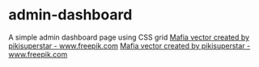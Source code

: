 # admin-dashboard
A simple admin dashboard page using CSS grid
<a href='https://www.freepik.com/vectors/mafia'>Mafia vector created by pikisuperstar - www.freepik.com</a>
<a href='https://www.freepik.com/vectors/mafia'>Mafia vector created by pikisuperstar - www.freepik.com</a>